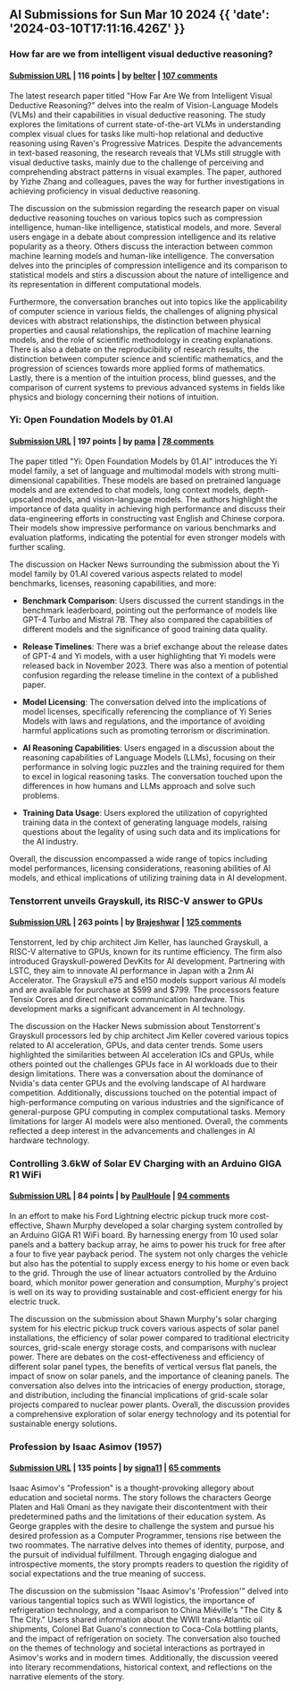 ## AI Submissions for Sun Mar 10 2024 {{ 'date': '2024-03-10T17:11:16.426Z' }}

### How far are we from intelligent visual deductive reasoning?

#### [Submission URL](https://arxiv.org/abs/2403.04732) | 116 points | by [belter](https://news.ycombinator.com/user?id=belter) | [107 comments](https://news.ycombinator.com/item?id=39660780)

The latest research paper titled "How Far Are We from Intelligent Visual Deductive Reasoning?" delves into the realm of Vision-Language Models (VLMs) and their capabilities in visual deductive reasoning. The study explores the limitations of current state-of-the-art VLMs in understanding complex visual clues for tasks like multi-hop relational and deductive reasoning using Raven's Progressive Matrices. Despite the advancements in text-based reasoning, the research reveals that VLMs still struggle with visual deductive tasks, mainly due to the challenge of perceiving and comprehending abstract patterns in visual examples. The paper, authored by Yizhe Zhang and colleagues, paves the way for further investigations in achieving proficiency in visual deductive reasoning.

The discussion on the submission regarding the research paper on visual deductive reasoning touches on various topics such as compression intelligence, human-like intelligence, statistical models, and more. Several users engage in a debate about compression intelligence and its relative popularity as a theory. Others discuss the interaction between common machine learning models and human-like intelligence. The conversation delves into the principles of compression intelligence and its comparison to statistical models and stirs a discussion about the nature of intelligence and its representation in different computational models.

Furthermore, the conversation branches out into topics like the applicability of computer science in various fields, the challenges of aligning physical devices with abstract relationships, the distinction between physical properties and causal relationships, the replication of machine learning models, and the role of scientific methodology in creating explanations. There is also a debate on the reproducibility of research results, the distinction between computer science and scientific mathematics, and the progression of sciences towards more applied forms of mathematics. Lastly, there is a mention of the intuition process, blind guesses, and the comparison of current systems to previous advanced systems in fields like physics and biology concerning their notions of intuition.

### Yi: Open Foundation Models by 01.AI

#### [Submission URL](https://arxiv.org/abs/2403.04652) | 197 points | by [pama](https://news.ycombinator.com/user?id=pama) | [78 comments](https://news.ycombinator.com/item?id=39659781)

The paper titled "Yi: Open Foundation Models by 01.AI" introduces the Yi model family, a set of language and multimodal models with strong multi-dimensional capabilities. These models are based on pretrained language models and are extended to chat models, long context models, depth-upscaled models, and vision-language models. The authors highlight the importance of data quality in achieving high performance and discuss their data-engineering efforts in constructing vast English and Chinese corpora. Their models show impressive performance on various benchmarks and evaluation platforms, indicating the potential for even stronger models with further scaling.

The discussion on Hacker News surrounding the submission about the Yi model family by 01.AI covered various aspects related to model benchmarks, licenses, reasoning capabilities, and more:

- **Benchmark Comparison**: Users discussed the current standings in the benchmark leaderboard, pointing out the performance of models like GPT-4 Turbo and Mistral 7B. They also compared the capabilities of different models and the significance of good training data quality.

- **Release Timelines**: There was a brief exchange about the release dates of GPT-4 and Yi models, with a user highlighting that Yi models were released back in November 2023. There was also a mention of potential confusion regarding the release timeline in the context of a published paper.

- **Model Licensing**: The conversation delved into the implications of model licenses, specifically referencing the compliance of Yi Series Models with laws and regulations, and the importance of avoiding harmful applications such as promoting terrorism or discrimination.

- **AI Reasoning Capabilities**: Users engaged in a discussion about the reasoning capabilities of Language Models (LLMs), focusing on their performance in solving logic puzzles and the training required for them to excel in logical reasoning tasks. The conversation touched upon the differences in how humans and LLMs approach and solve such problems.

- **Training Data Usage**: Users explored the utilization of copyrighted training data in the context of generating language models, raising questions about the legality of using such data and its implications for the AI industry.

Overall, the discussion encompassed a wide range of topics including model performances, licensing considerations, reasoning abilities of AI models, and ethical implications of utilizing training data in AI development.

### Tenstorrent unveils Grayskull, its RISC-V answer to GPUs

#### [Submission URL](https://www.techradar.com/pro/firm-headed-by-legendary-chip-architect-behind-amd-zen-finally-releases-first-hardware-days-after-being-selected-to-build-the-future-of-ai-in-japan-tenstorrent-unveils-grayskull-its-risc-v-answer-to-gpus) | 263 points | by [Brajeshwar](https://news.ycombinator.com/user?id=Brajeshwar) | [125 comments](https://news.ycombinator.com/item?id=39658787)

Tenstorrent, led by chip architect Jim Keller, has launched Grayskull, a RISC-V alternative to GPUs, known for its runtime efficiency. The firm also introduced Grayskull-powered DevKits for AI development. Partnering with LSTC, they aim to innovate AI performance in Japan with a 2nm AI Accelerator. The Grayskull e75 and e150 models support various AI models and are available for purchase at $599 and $799. The processors feature Tensix Cores and direct network communication hardware. This development marks a significant advancement in AI technology.

The discussion on the Hacker News submission about Tenstorrent's Grayskull processors led by chip architect Jim Keller covered various topics related to AI acceleration, GPUs, and data center trends. Some users highlighted the similarities between AI acceleration ICs and GPUs, while others pointed out the challenges GPUs face in AI workloads due to their design limitations. There was a conversation about the dominance of Nvidia's data center GPUs and the evolving landscape of AI hardware competition. Additionally, discussions touched on the potential impact of high-performance computing on various industries and the significance of general-purpose GPU computing in complex computational tasks. Memory limitations for larger AI models were also mentioned. Overall, the comments reflected a deep interest in the advancements and challenges in AI hardware technology.

### Controlling 3.6kW of Solar EV Charging with an Arduino GIGA R1 WiFi

#### [Submission URL](https://blog.arduino.cc/2024/03/04/controlling-3-6kw-of-solar-ev-charging-with-an-arduino-giga-r1-wifi/) | 84 points | by [PaulHoule](https://news.ycombinator.com/user?id=PaulHoule) | [94 comments](https://news.ycombinator.com/item?id=39661840)

In an effort to make his Ford Lightning electric pickup truck more cost-effective, Shawn Murphy developed a solar charging system controlled by an Arduino GIGA R1 WiFi board. By harnessing energy from 10 used solar panels and a battery backup array, he aims to power his truck for free after a four to five year payback period. The system not only charges the vehicle but also has the potential to supply excess energy to his home or even back to the grid. Through the use of linear actuators controlled by the Arduino board, which monitor power generation and consumption, Murphy's project is well on its way to providing sustainable and cost-efficient energy for his electric truck.

The discussion on the submission about Shawn Murphy's solar charging system for his electric pickup truck covers various aspects of solar panel installations, the efficiency of solar power compared to traditional electricity sources, grid-scale energy storage costs, and comparisons with nuclear power. There are debates on the cost-effectiveness and efficiency of different solar panel types, the benefits of vertical versus flat panels, the impact of snow on solar panels, and the importance of cleaning panels. The conversation also delves into the intricacies of energy production, storage, and distribution, including the financial implications of grid-scale solar projects compared to nuclear power plants. Overall, the discussion provides a comprehensive exploration of solar energy technology and its potential for sustainable energy solutions.

### Profession by Isaac Asimov (1957)

#### [Submission URL](https://www.abelard.org/asimov.php) | 135 points | by [signa11](https://news.ycombinator.com/user?id=signa11) | [65 comments](https://news.ycombinator.com/item?id=39659729)

Isaac Asimov's "Profession" is a thought-provoking allegory about education and societal norms. The story follows the characters George Platen and Hali Omani as they navigate their discontentment with their predetermined paths and the limitations of their education system. As George grapples with the desire to challenge the system and pursue his desired profession as a Computer Programmer, tensions rise between the two roommates. The narrative delves into themes of identity, purpose, and the pursuit of individual fulfillment. Through engaging dialogue and introspective moments, the story prompts readers to question the rigidity of social expectations and the true meaning of success.

The discussion on the submission "Isaac Asimov's 'Profession'" delved into various tangential topics such as WWII logistics, the importance of refrigeration technology, and a comparison to China Miéville's "The City & The City." Users shared information about the WWII trans-Atlantic oil shipments, Colonel Bat Guano's connection to Coca-Cola bottling plants, and the impact of refrigeration on society. The conversation also touched on the themes of technology and societal interactions as portrayed in Asimov's works and in modern times. Additionally, the discussion veered into literary recommendations, historical context, and reflections on the narrative elements of the story.

